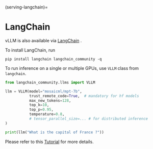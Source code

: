 (serving-langchain)=

# LangChain

vLLM is also available via [LangChain](https://github.com/langchain-ai/langchain) .

To install LangChain, run

```console
pip install langchain langchain_community -q
```

To run inference on a single or multiple GPUs, use `VLLM` class from `langchain`.

```python
from langchain_community.llms import VLLM

llm = VLLM(model="mosaicml/mpt-7b",
           trust_remote_code=True,  # mandatory for hf models
           max_new_tokens=128,
           top_k=10,
           top_p=0.95,
           temperature=0.8,
           # tensor_parallel_size=... # for distributed inference
)

print(llm("What is the capital of France ?"))
```

Please refer to this [Tutorial](https://python.langchain.com/docs/integrations/llms/vllm) for more details.
